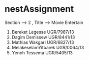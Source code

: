 # nestAssignment
Section --> 2 , Title --> Movie Entertain      
1. Bereket Legesse    UGR/7987/13             
2. Dagim Demissew     UGR/8441/13             
3. Mathias Wakgari    UGR/6827/13             
4. MelakeselamYitbarek     UGR/0064/13        
5. Yenoh Tessema       UGR/5405/13         
